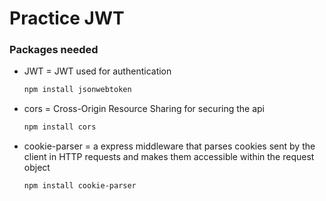 # Practice JWT

### Packages needed
- JWT = JWT used for authentication
  ```sh
  npm install jsonwebtoken
  ```
- cors = Cross-Origin Resource Sharing for securing the api
   ```sh
   npm install cors
   ```
- cookie-parser = a express middleware that parses cookies sent by the client in HTTP requests and makes them accessible within the request object
   ```sh
   npm install cookie-parser
   ```
